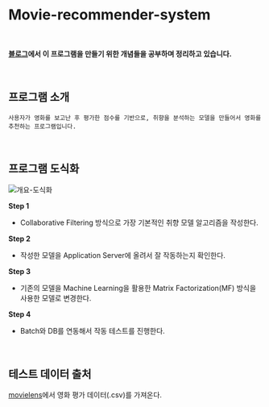 # Movie-recommender-system

<br>

**[블로그](https://blog.naver.com/PostList.nhn?blogId=eddy5360&from=postList&categoryNo=42)에서 이 프로그램을 만들기 위한 개념들을 공부하며 정리하고 있습니다.**

<br>

## 프로그램 소개

```
사용자가 영화를 보고난 후 평가한 점수를 기반으로, 취향을 분석하는 모델을 만들어서 영화를 추천하는 프로그램입니다.
```

<br>

## 프로그램 도식화

![개요-도식화](https://user-images.githubusercontent.com/52629158/107345977-811c7100-6b07-11eb-8fc3-11b6984b8e4c.jpg)

**Step 1**

- Collaborative Filtering 방식으로 가장 기본적인 취향 모델 알고리즘을 작성한다.

**Step 2**

- 작성한 모델을 Application Server에 올려서 잘 작동하는지 확인한다.

**Step 3**

- 기존의 모델을 Machine Learning을 활용한 Matrix Factorization(MF) 방식을 사용한 모델로 변경한다.

**Step 4**

- Batch와 DB를 연동해서 작동 테스트를 진행한다.

<br>

## 테스트 데이터 출처

[movielens](https://grouplens.org/datasets/movielens/)에서 영화 평가 데이터(.csv)를 가져온다.
